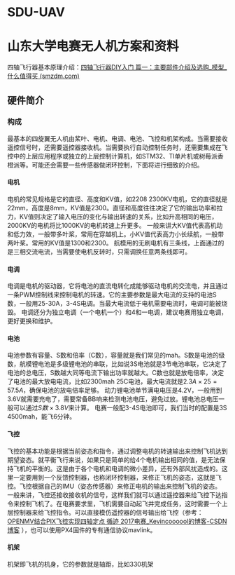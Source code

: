# SDU-UAV
# 山东大学电赛无人机方案和资料
四轴飞行器基本原理介绍：[四轴飞行器DIY入门 篇一：主要部件介绍及选购_模型_什么值得买 (smzdm.com)](https://post.smzdm.com/p/78560/)
## 硬件简介
### 构成
最基本的四旋翼无人机由桨叶、电机、电调、电池、飞控和机架构成。当需要接收遥控信号时，还需要遥控器接收机。当需要执行自动控制任务时，还需要集成在飞控中的上层应用程序或独立的上层控制计算机，如STM32、TI单片机或树莓派香橙派等。可能还会需要一些传感器做闭环控制，下面将进行细致的介绍。
#### 电机
电机的常见规格是它的直径、高度和KV值，如2208 2300KV电机，它的直径就是22mm，高度是8mm，KV值是2300。直径和高度往往决定了它的输出功率和拉力，KV值则决定了输入电压的变化与输出转速的关系，比如升高相同的电压，2000KV的电机将比1000KV的电机转速上升更多。
一般来讲大KV值代表高机动和低力效，一般带多叶桨，常用在穿越机上。小KV值代表高力小长续航，一般带两叶桨。常用的KV值是1300和2300。
航模用的无刷电机有三条线，上面通过的是三相交流电流，当需要使电机反转时，只需调换任意两条线即可。
#### 电调
电调是电机的驱动器，它将电池的直流电转化成能够驱动电机的交流电，并且通过一条PWM控制线来控制电机的转速。它的主要参数是最大电流的支持的电池S数，一般用25-30A，3-4S电调。当最大电流低于电机需要电流时，电调可能被烧毁。
电调还分为独立电调（一个电机一个）和4和一电调，建议电赛用独立电调，更好更换和维护。
#### 电池
电池参数有容量、S数和倍率（C数），容量就是我们常见的mah。S数是电池的级数，航模锂电池是多级锂电池的串联，比如说3S电池就是3节电池串联，它决定了电池的总电压，S数越大同等电流下输出功率就越大。C数也就是放电倍率，决定了电池的最大放电电流，比如2300mah 25C电池，最大电流就是$2.3A\times25=57.5A$，确保电池的放电倍率足够。
动力锂电池单节满电电压是4.2V，一般用到3.6V就需要充电了，需要常备BB响来检测电池电压，避免过放。锂电池总电压一般可以通过$S数 \times 3.8V$来计算。
电赛一般配3-4S电池即可，我们当时的配置是3S 4500mah，能飞6分钟。
#### 飞控
飞控的基本功能是根据当前姿态和指令，通过调整电机的转速输出来控制飞机达到期望姿态。就平衡飞行来说，如果只是简单的给4个电机输出相同的值，是无法保持飞机的平衡的。这是由于各个电机和电调的微小差异，还有外部风扰造成的。这里一定要用到一个反馈控制器，也称闭环控制器，来修正飞机的姿态，这就是飞控。飞控根据自己的IMU（姿态传感器）来修正电机的输出来控制飞机的姿态。
一般来讲，飞控还接收接收机的信号，这样我们就可以通过遥控器来给飞控下达指令来控制飞机了。在电赛要求里，飞机需要自动起飞并完成任务，这时需要一个上层控制器来给飞控指令。可以直接模仿遥控器的信号输出给飞控（参考： [OPENMV结合PIX飞控实现四轴定点 循迹 2017电赛_Kevincoooool的博客-CSDN博客](https://blog.csdn.net/xiangkezhi167810/article/details/78618798) ），也可以使用PX4固件的专有通信协议mavlink。
#### 机架
机架即飞机的机身，它的参数就是轴距，比如330机架
